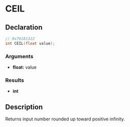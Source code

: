 # CEIL

## Declaration
```cpp
// 0x76181322
int CEIL(float value);
```

### Arguments
- **float:** value

### Results
- **int**

## Description
Returns input number rounded up toward positive infinity.